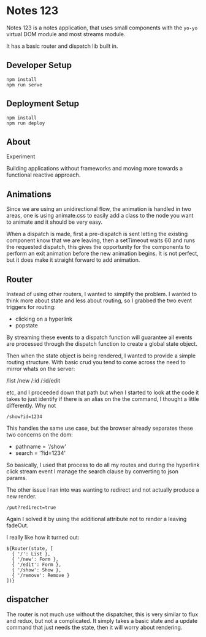 Notes 123
=========

Notes 123 is a notes application, that uses small components with the `yo-yo` virtual DOM module and most streams module.

It has a basic router and dispatch lib built in.

Developer Setup
---------------

```
npm install
npm run serve
```

Deployment Setup
----------------

```
npm install
npm run deploy
```

About
-----

Experiment

Building applications without frameworks and moving more towards a functional reactive approach.

Animations
----------

Since we are using an unidirectional flow, the animation is handled in two areas, one is using animate.css to easily add a class to the node you want to animate and it should be very easy.

When a dispatch is made, first a pre-dispatch is sent letting the existing component know that we are leaving, then a setTimeout waits 60 and runs the requested dispatch, this gives the opportunity for the components to perform an exit animation before the new animation begins. It is not perfect, but it does make it straight forward to add animation.

Router
------

Instead of using other routers, I wanted to simplify the problem. I wanted to think more about state and less about routing, so I grabbed the two event triggers for routing:

- clicking on a hyperlink
- popstate

By streaming these events to a dispatch function will guarantee all events are processed through the dispatch function to create a global state object.

Then when the state object is being rendered, I wanted to provide a simple routing structure. With basic crud you tend to come across the need to mirror whats on the server:

/list
/new
/:id
/:id/edit

etc, and I proceeded down that path but when I started to look at the code it takes to just identify if there is an alias on the the command, I thought a little differently.  Why not

`/show?id=1234`

This handles the same use case, but the browser already separates these two concerns on the dom:

- pathname = '/show'
- search = '?id=1234'

So basically, I used that process to do all my routes and during the hyperlink click stream event I manage the search clause by converting to json params.

The other issue I ran into was wanting to redirect and not actually produce a new render.

`/put?redirect=true`

Again I solved it by using the additional attribute not to render a leaving fadeOut.

I really like how it turned out:

```
${Router(state, [
  { '/': List },
  { '/new': Form },
  { '/edit': Form },
  { '/show': Show },
  { '/remove': Remove }
])}
```

dispatcher
----------

The router is not much use without the dispatcher, this is very similar to flux and redux, but not a complicated. It simply takes a basic state and a update command that just needs the state, then it will worry about rendering.
